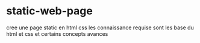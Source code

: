 # static-web-page
cree une page static en html css les connaissance requise sont les base du html et css et certains concepts avances
